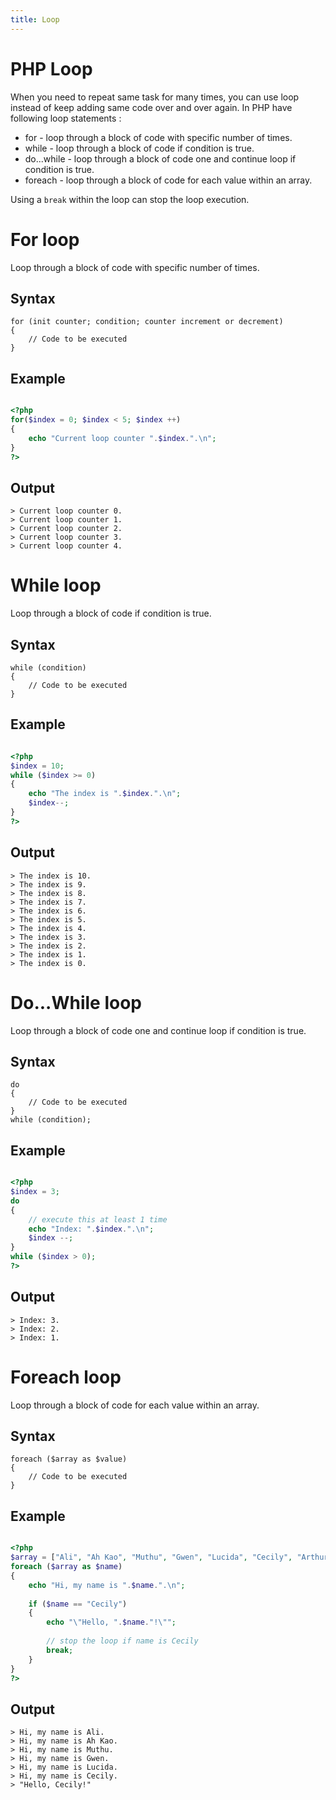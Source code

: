 ```yaml
---
title: Loop
---
```


# PHP Loop
When you need to repeat same task for many times, you can use loop instead of keep adding same code over and over again.
In PHP have following loop statements :
- for - loop through a block of code with specific number of times.
- while - loop through a block of code if condition is true.
- do...while - loop through a block of code one and continue loop if condition is true.
- foreach - loop through a block of code for each value within an array.

Using a `break` within the loop can stop the loop execution.

# For loop
Loop through a block of code with specific number of times.

## Syntax
```
for (init counter; condition; counter increment or decrement)
{
    // Code to be executed
}

```

## Example
```php

<?php
for($index = 0; $index < 5; $index ++)
{
    echo "Current loop counter ".$index.".\n";
}
?>

```

## Output
```
> Current loop counter 0.
> Current loop counter 1.
> Current loop counter 2.
> Current loop counter 3.
> Current loop counter 4.
```

# While loop
Loop through a block of code if condition is true.

## Syntax
```
while (condition)
{
    // Code to be executed
}

```

## Example
```php

<?php
$index = 10;
while ($index >= 0)
{
    echo "The index is ".$index.".\n";
    $index--;
}
?>

```

## Output
```
> The index is 10.
> The index is 9.
> The index is 8.
> The index is 7.
> The index is 6.
> The index is 5.
> The index is 4.
> The index is 3.
> The index is 2.
> The index is 1.
> The index is 0.
```

# Do...While loop
Loop through a block of code one and continue loop if condition is true.

## Syntax
```
do
{
    // Code to be executed
}
while (condition);

```

## Example
```php

<?php
$index = 3;
do
{
    // execute this at least 1 time
    echo "Index: ".$index.".\n"; 
    $index --;
}
while ($index > 0);
?>

```

## Output
```
> Index: 3.
> Index: 2.
> Index: 1.
```

# Foreach loop
Loop through a block of code for each value within an array.

## Syntax
```
foreach ($array as $value)
{
    // Code to be executed
}

```

## Example
```php

<?php
$array = ["Ali", "Ah Kao", "Muthu", "Gwen", "Lucida", "Cecily", "Arthur", "Flora"];
foreach ($array as $name)
{
    echo "Hi, my name is ".$name.".\n"; 
    
    if ($name == "Cecily")
    {
        echo "\"Hello, ".$name."!\"";
        
        // stop the loop if name is Cecily
        break;
    }
}
?>

```

## Output
```
> Hi, my name is Ali.
> Hi, my name is Ah Kao.
> Hi, my name is Muthu.
> Hi, my name is Gwen.
> Hi, my name is Lucida.
> Hi, my name is Cecily.
> "Hello, Cecily!"
```
